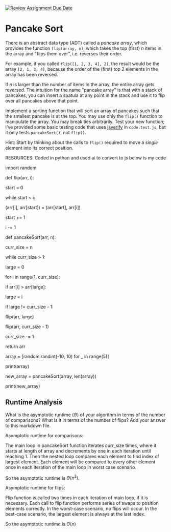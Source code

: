[![Review Assignment Due Date](https://classroom.github.com/assets/deadline-readme-button-24ddc0f5d75046c5622901739e7c5dd533143b0c8e959d652212380cedb1ea36.svg)](https://classroom.github.com/a/-m0g1A8z)
# Pancake Sort

There is an abstract data type (ADT) called a *pancake array*, which provides
the function `flip(array, n)`, which takes the top (first) $n$ items in the
array and "flips them over", i.e. reverses their order.

For example, if you called `flip([1, 2, 3, 4], 2)`, the result would
be the array  `[2, 1, 3, 4]`, because the order of the (first) top 2
elements in the array has been reversed.

If $n$ is larger than the number of items in the array, the entire array gets
reversed. The intuition for the name "pancake array" is that with a stack of
pancakes, you can insert a spatula at any point in the stack and use it to flip
over all pancakes above that point.

Implement a sorting function that will sort an array of pancakes such that the
smallest pancake is at the top. You may use only the `flip()` function to
manipulate the array. You may break ties arbitrarily. Test your new function;
I've provided some basic testing code that uses
[jsverify](https://jsverify.github.io/) in `code.test.js`, but it only tests
`pancakeSort()`, not `flip()`.

Hint: Start by thinking about the calls to `flip()` required to move a *single*
element into its correct position.

RESOURCES: Coded in python and used ai to convert to js below is my code

import random

def flip(arr, i):

start = 0

while start < i:

(arr[i], arr[start]) = (arr[start], arr[i])

start += 1

i -= 1

def pancakeSort(arr, n):

curr_size = n

while curr_size > 1:

large = 0

for i in range(1, curr_size):

if arr[i] > arr[large]:

large = i

if large != curr_size - 1:

flip(arr, large)

flip(arr, curr_size - 1)

curr_size -= 1

return arr

array = [random.randint(-10, 10) for _ in range(5)]

print(array)

new_array = pancakeSort(array, len(array))

print(new_array)



## Runtime Analysis

What is the asymptotic runtime ($\Theta$) of your algorithm in terms of the
number of comparisons? What is it in terms of the number of flips? Add your
answer to this markdown file.


Asymptotic runtime for comparisons:

The main loop in pancakeSort function iterates curr_size times, where it starts at length of array and decrements by one in each iteration until reaching 1. Then the nested loop compares each element to find index of largest element. Each element will be compared to every other element once in each iteration of the main loop in worst case scenario.

So the asymptotic runtime is $\Theta(n^2)$.

Asymptotic runtime for flips:

Flip function is called two times in each iteration of main loop, if it is necessary. Each call to flip function performs series of swaps to position elements correctly. In the worst-case scenario, no flips will occur. In the best-case scenario,  the largest element is always at the last index.

So the asymptotic runtime is $\Theta(n)$


